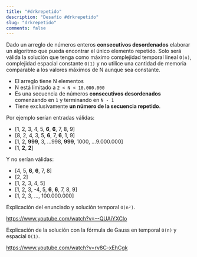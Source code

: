 ```yaml
---
title: "#drkrepetido"
description: "Desafío #drkrepetido"
slug: "drkrepetido"
comments: false
---
```


Dado un arreglo de números enteros **consecutivos desordenados** elaborar un algoritmo que pueda encontrar el único elemento repetido.
Solo será válida la solución que tenga como máximo complejidad temporal lineal `O(n)`, complejidad espacial constante `O(1)` y no utilice una cantidad de memoria comparable a los valores máximos de N aunque sea constante.

- El arreglo tiene N elementos
- N está limitado a `2 < N < 10.000.000`
- Es una secuencia de números **consecutivos desordenados** comenzando en `1` y terminando en `N - 1`
- Tiene exclusivamente **un número de la secuencia repetido**.

Por ejemplo serían entradas válidas:

- [1, 2, 3, 4, 5, **6**, **6**, 7, 8, 9]
- [8, 2, 4, 3, 5, **6**, 7, **6**, 1, 9]
- [1, 2, **999**, 3, ...998, **999**, 1000, ...9.000.000]
- [1, **2**, **2**]

Y no serían válidas:

- [4, 5, **6**, **6**, 7, 8]
- [2, 2]
- [1, 2, 3, 4, 5]
- [1, 2, 3, -4, 5, **6**, **6**, 7, 8, 9]
- [1, 2, 3, ..., 100.000.000]

Explicación del enunciado y solución temporal `O(n²)`.

https://www.youtube.com/watch?v=--QUAiYXClo

Explicación de la solución con la fórmula de Gauss en temporal `O(n)` y espacial `O(1)`.

https://www.youtube.com/watch?v=rv8C-xEhCgk
